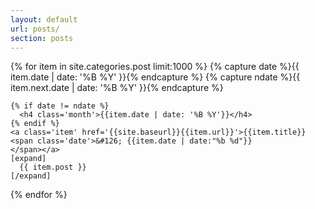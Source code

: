 ```yaml
---
layout: default
url: posts/
section: posts
---
```


<div class='listing col6 pad4h margin3'>
  {% for item in site.categories.post limit:1000 %}
    {% capture date %}{{ item.date | date: '%B %Y' }}{% endcapture %}
    {% capture ndate %}{{ item.next.date | date: '%B %Y' }}{% endcapture %}

    {% if date != ndate %}
      <h4 class='month'>{{item.date | date: '%B %Y'}}</h4>
    {% endif %}
    <a class='item' href='{{site.baseurl}}{{item.url}}'>{{item.title}} <span class='date'>&#126; {{item.date | date:"%b %d"}}
    </span></a>
    [expand]
      {{ item.post }}
    [/expand]
  {% endfor %}
</div>

